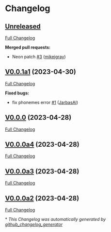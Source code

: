 # Changelog

## [Unreleased](https://github.com/OpenVoiceOS/ovos-tts-plugin-piper/tree/HEAD)

[Full Changelog](https://github.com/OpenVoiceOS/ovos-tts-plugin-piper/compare/V0.0.1a1...HEAD)

**Merged pull requests:**

- Neon patch [\#3](https://github.com/OpenVoiceOS/ovos-tts-plugin-piper/pull/3) ([mikejgray](https://github.com/mikejgray))

## [V0.0.1a1](https://github.com/OpenVoiceOS/ovos-tts-plugin-piper/tree/V0.0.1a1) (2023-04-30)

[Full Changelog](https://github.com/OpenVoiceOS/ovos-tts-plugin-piper/compare/V0.0.0...V0.0.1a1)

**Fixed bugs:**

- fix phonemes error [\#1](https://github.com/OpenVoiceOS/ovos-tts-plugin-piper/pull/1) ([JarbasAl](https://github.com/JarbasAl))

## [V0.0.0](https://github.com/OpenVoiceOS/ovos-tts-plugin-piper/tree/V0.0.0) (2023-04-28)

[Full Changelog](https://github.com/OpenVoiceOS/ovos-tts-plugin-piper/compare/V0.0.0a4...V0.0.0)

## [V0.0.0a4](https://github.com/OpenVoiceOS/ovos-tts-plugin-piper/tree/V0.0.0a4) (2023-04-28)

[Full Changelog](https://github.com/OpenVoiceOS/ovos-tts-plugin-piper/compare/V0.0.0a3...V0.0.0a4)

## [V0.0.0a3](https://github.com/OpenVoiceOS/ovos-tts-plugin-piper/tree/V0.0.0a3) (2023-04-28)

[Full Changelog](https://github.com/OpenVoiceOS/ovos-tts-plugin-piper/compare/V0.0.0a2...V0.0.0a3)

## [V0.0.0a2](https://github.com/OpenVoiceOS/ovos-tts-plugin-piper/tree/V0.0.0a2) (2023-04-28)

[Full Changelog](https://github.com/OpenVoiceOS/ovos-tts-plugin-piper/compare/7f3ba2645de2823e5c78ff069129b8eb68785435...V0.0.0a2)



\* *This Changelog was automatically generated by [github_changelog_generator](https://github.com/github-changelog-generator/github-changelog-generator)*
